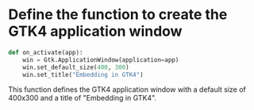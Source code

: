 # Define the function to create the GTK4 application window

```python
def on_activate(app):
    win = Gtk.ApplicationWindow(application=app)
    win.set_default_size(400, 300)
    win.set_title("Embedding in GTK4")
```

This function defines the GTK4 application window with a default size of 400x300 and a title of "Embedding in GTK4".
